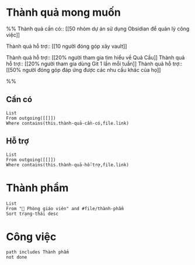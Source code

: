 # Thành quả mong muốn
%%
Thành quả cần có:: [[50 nhóm dự án sử dụng Obsidian để quản lý công việc]]

Thành quả hỗ trợ:: [[10 người đóng góp xây vault]]

Thành quả hỗ trợ:: [[20% người tham gia tìm hiểu về Quả Cầu]]
Thành quả hỗ trợ:: [[20% người tham gia dùng Git 1 lần mỗi tuần]]
Thành quả hỗ trợ:: [[50% người đóng góp đáp ứng được các nhu cầu khác của họ]] 

%%
## Cần có
```dataview
List
From outgoing([[]])
Where contains(this.thành-quả-cần-có,file.link)
```
## Hỗ trợ
```dataview
List
From outgoing([[]])
Where contains(this.thành-quả-hỗ-trợ,file.link)
```
# Thành phẩm
```dataview
List 
From "📐 Phòng giáo viên" and #file/thành-phẩm 
Sort trạng-thái desc
```

# Công việc
```tasks
path includes Thành phẩm
not done
```
